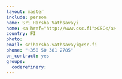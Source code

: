 ```yaml
---
layout: master
include: person
name: Sri Harsha Vathsavayi
home: <a href="http://www.csc.fi">CSC</a>
country: FI
photo:
email: sriharsha.vathsavayi@csc.fi
phone: "+358 50 381 2785"
on_contract: yes
groups:
  coderefinery:
---
```

